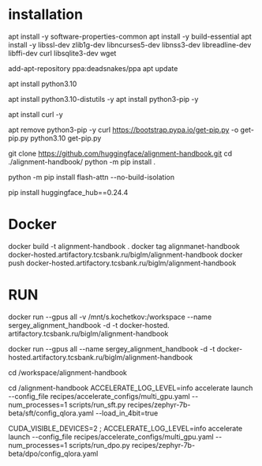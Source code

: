  
 # installation

  apt install -y software-properties-common
 apt install -y build-essential
 apt install -y libssl-dev zlib1g-dev libncurses5-dev libnss3-dev libreadline-dev libffi-dev curl libsqlite3-dev wget

add-apt-repository ppa:deadsnakes/ppa
apt update

apt install python3.10

apt install python3.10-distutils -y
apt install python3-pip -y

apt install curl -y

apt remove python3-pip -y
curl https://bootstrap.pypa.io/get-pip.py -o get-pip.py
python3.10 get-pip.py


git clone https://github.com/huggingface/alignment-handbook.git
cd ./alignment-handbook/
python -m pip install .


python -m pip install flash-attn --no-build-isolation

pip install huggingface_hub==0.24.4
 
# Docker
 
docker build -t alignment-handbook .
docker tag alignmanet-handbook docker-hosted.artifactory.tcsbank.ru/biglm/alignment-handbook
docker push docker-hosted.artifactory.tcsbank.ru/biglm/alignment-handbook


 # RUN

docker run --gpus all -v /mnt/s.kochetkov:/workspace --name sergey_alignment_handbook -d -t docker-hosted.
artifactory.tcsbank.ru/biglm/alignment-handbook

docker run --gpus all --name sergey_alignment_handbook -d -t docker-hosted.artifactory.tcsbank.ru/biglm/alignment-handbook

cd /workspace/alignment-handbook

cd /alignment-handbook
 ACCELERATE_LOG_LEVEL=info accelerate launch --config_file recipes/accelerate_configs/multi_gpu.yaml --num_processes=1 scripts/run_sft.py recipes/zephyr-7b-beta/sft/config_qlora.yaml --load_in_4bit=true

CUDA_VISIBLE_DEVICES=2 ; ACCELERATE_LOG_LEVEL=info accelerate launch --config_file recipes/accelerate_configs/multi_gpu.yaml --num_processes=1 scripts/run_dpo.py recipes/zephyr-7b-beta/dpo/config_qlora.yaml
